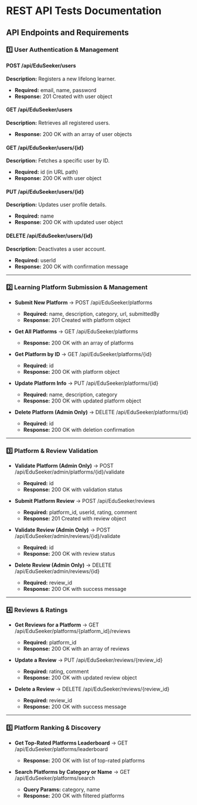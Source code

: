 # REST API Tests Documentation

## API Endpoints and Requirements

### 1️⃣ User Authentication & Management

#### POST /api/EduSeeker/users

**Description:** Registers a new lifelong learner.
* **Required:** email, name, password
* **Response:** 201 Created with user object

#### GET /api/EduSeeker/users

**Description:** Retrieves all registered users.
* **Response:** 200 OK with an array of user objects

#### GET /api/EduSeeker/users/{id}

**Description:** Fetches a specific user by ID.
* **Required:** id (in URL path)
* **Response:** 200 OK with user object

#### PUT /api/EduSeeker/users/{id}

**Description:** Updates user profile details.
* **Required:** name
* **Response:** 200 OK with updated user object

#### DELETE /api/EduSeeker/users/{id}

**Description:** Deactivates a user account.
* **Required:** userId
* **Response:** 200 OK with confirmation message

---

### 2️⃣ Learning Platform Submission & Management

* **Submit New Platform** → POST /api/EduSeeker/platforms  
  + **Required:** name, description, category, url, submittedBy
  + **Response:** 201 Created with platform object

* **Get All Platforms** → GET /api/EduSeeker/platforms  
  + **Response:** 200 OK with an array of platforms

* **Get Platform by ID** → GET /api/EduSeeker/platforms/{id}  
  + **Required:** id
  + **Response:** 200 OK with platform object

* **Update Platform Info** → PUT /api/EduSeeker/platforms/{id}  
  + **Required:** name, description, category
  + **Response:** 200 OK with updated platform object

* **Delete Platform (Admin Only)** → DELETE /api/EduSeeker/platforms/{id}  
  + **Required:** id
  + **Response:** 200 OK with deletion confirmation

---

### 3️⃣ Platform & Review Validation

* **Validate Platform (Admin Only)** → POST /api/EduSeeker/admin/platforms/{id}/validate  
  + **Required:** id  
  + **Response:** 200 OK with validation status

* **Submit Platform Review** → POST /api/EduSeeker/reviews  
  + **Required:** platform_id, userId, rating, comment  
  + **Response:** 201 Created with review object

* **Validate Review (Admin Only)** → POST /api/EduSeeker/admin/reviews/{id}/validate  
  + **Required:** id  
  + **Response:** 200 OK with review status

* **Delete Review (Admin Only)** → DELETE /api/EduSeeker/admin/reviews/{id}  
  + **Required:** review_id  
  + **Response:** 200 OK with success message

---

### 4️⃣ Reviews & Ratings

* **Get Reviews for a Platform** → GET /api/EduSeeker/platforms/{platform_id}/reviews  
  + **Required:** platform_id  
  + **Response:** 200 OK with an array of reviews

* **Update a Review** → PUT /api/EduSeeker/reviews/{review_id}  
  + **Required:** rating, comment  
  + **Response:** 200 OK with updated review object

* **Delete a Review** → DELETE /api/EduSeeker/reviews/{review_id}  
  + **Required:** review_id  
  + **Response:** 200 OK with success message

---

### 5️⃣ Platform Ranking & Discovery

* **Get Top-Rated Platforms Leaderboard** → GET /api/EduSeeker/platforms/leaderboard  
  + **Response:** 200 OK with list of top-rated platforms

* **Search Platforms by Category or Name** → GET /api/EduSeeker/platforms/search  
  + **Query Params:** category, name  
  + **Response:** 200 OK with filtered platforms
